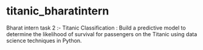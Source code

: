 # titanic_bharatintern
Bharat intern task 2 :- 
Titanic Classification :
Build a predictive model to determine the likelihood of survival for passengers on the Titanic using data science techniques in Python.
